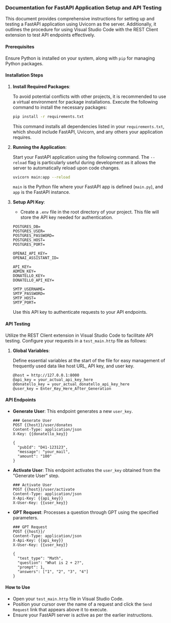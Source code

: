 ### Documentation for FastAPI Application Setup and API Testing

This document provides comprehensive instructions for setting up and testing a FastAPI application using Uvicorn as the server. Additionally, it outlines the procedure for using Visual Studio Code with the REST Client extension to test API endpoints effectively.

#### Prerequisites

Ensure Python is installed on your system, along with `pip` for managing Python packages.

#### Installation Steps

1. **Install Required Packages**:
   
   To avoid potential conflicts with other projects, it is recommended to use a virtual environment for package installations. Execute the following command to install the necessary packages:

   ```bash
   pip install -r requirements.txt
   ```

   This command installs all dependencies listed in your `requirements.txt`, which should include FastAPI, Uvicorn, and any others your application requires.

2. **Running the Application**:
   
   Start your FastAPI application using the following command. The `--reload` flag is particularly useful during development as it allows the server to automatically reload upon code changes.

   ```bash
   uvicorn main:app --reload
   ```

   `main` is the Python file where your FastAPI app is defined (`main.py`), and `app` is the FastAPI instance.

3. **Setup API Key**:

   - Create a `.env` file in the root directory of your project. This file will store the API key needed for authentication.

   ```dotenv
   POSTGRES_DB=
   POSTGRES_USER=
   POSTGRES_PASSWORD=
   POSTGRES_HOST=
   POSTGRES_PORT=
   
   OPENAI_API_KEY=
   OPENAI_ASSISTANT_ID=
   
   API_KEY=
   ADMIN_KEY=
   DONATELLO_KEY=
   DONATELLO_API_KEY=
   
   SMTP_USERNAME=
   SMTP_PASSWORD=
   SMTP_HOST=
   SMTP_PORT=
   ```

   Use this API key to authenticate requests to your API endpoints.

#### API Testing

Utilize the REST Client extension in Visual Studio Code to facilitate API testing. Configure your requests in a `test_main.http` file as follows:

1. **Global Variables**:
   
   Define essential variables at the start of the file for easy management of frequently used data like host URL, API key, and user key.

   ```http
   @host = http://127.0.0.1:8000
   @api_key = your_actual_api_key_here
   @donatello_key = your_actual_donatello_api_key_here
   @user_key = Enter_Key_Here_After_Generation
   ```

#### API Endpoints

   - **Generate User**:
     This endpoint generates a new `user_key`.
   
     ```http
     ### Generate User
     POST {{host}}/user/donates
     Content-Type: application/json
     X-Key: {{donatello_key}}
    
     {
       "pubId": "D41-123123",
       "message": "your_mail",
       "amount": "100"
     }
     ```

   - **Activate User**:
     This endpoint activates the `user_key` obtained from the "Generate User" step.
   
     ```http
     ### Activate User
     POST {{host}}/user/activate
     Content-Type: application/json
     X-Api-Key: {{api_key}}
     X-User-Key: {{user_key}}
     ```

   - **GPT Request**:
     Processes a question through GPT using the specified parameters.
   
     ```http
     ### GPT Request
     POST {{host}}/
     Content-Type: application/json
     X-Api-Key: {{api_key}}
     X-User-Key: {{user_key}}

     {
       "test_type": "Math",
       "question": "What is 2 + 2?",
       "prompt": 1,
       "answers": ["1", "2", "3", "4"]
     }
     ```

#### How to Use

- Open your `test_main.http` file in Visual Studio Code.
- Position your cursor over the name of a request and click the `Send Request` link that appears above it to execute.
- Ensure your FastAPI server is active as per the earlier instructions.